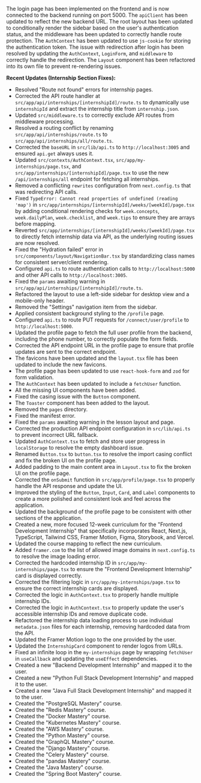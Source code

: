 The login page has been implemented on the frontend and is now connected to the backend running on port 5000. The `apiClient` has been updated to reflect the new backend URL. The root layout has been updated to conditionally render the sidebar based on the user's authentication status, and the middleware has been updated to correctly handle route protection. The `AuthContext` has been updated to use `js-cookie` for storing the authentication token. The issue with redirection after login has been resolved by updating the `AuthContext`, `LoginForm`, and `middleware` to correctly handle the redirection. The `Layout` component has been refactored into its own file to prevent re-rendering issues.

**Recent Updates (Internship Section Fixes):**

- Resolved "Route not found" errors for internship pages.
- Corrected the API route handler at `src/app/api/internships/[internshipId]/route.ts` to dynamically use `internshipId` and extract the internship title from `internship.json`.
- Updated `src/middleware.ts` to correctly exclude API routes from middleware processing.
- Resolved a routing conflict by renaming `src/app/api/internships/route.ts` to `src/app/api/internships/all/route.ts`.
- Corrected the `baseURL` in `src/lib/api.ts` to `http://localhost:3005` and ensured `api.get` always uses it.
- Updated `src/contexts/AuthContext.tsx`, `src/app/my-internships/page.tsx`, and `src/app/internships/[internshipId]/page.tsx` to use the new `/api/internships/all` endpoint for fetching all internships.
- Removed a conflicting `rewrites` configuration from `next.config.ts` that was redirecting API calls.
- Fixed `TypeError: Cannot read properties of undefined (reading 'map')` in `src/app/internships/[internshipId]/weeks/[weekId]/page.tsx` by adding conditional rendering checks for `week.concepts`, `week.dailyPlan`, `week.checklist`, and `week.tips` to ensure they are arrays before mapping.
- Reverted `src/app/internships/[internshipId]/weeks/[weekId]/page.tsx` to directly fetch internship data via API, as the underlying routing issues are now resolved.
- Fixed the "Hydration failed" error in `src/components/layout/NavigationBar.tsx` by standardizing class names for consistent server/client rendering.
- Configured `api.ts` to route authentication calls to `http://localhost:5000` and other API calls to `http://localhost:3005`.
- Fixed the `params` awaiting warning in `src/app/api/internships/[internshipId]/route.ts`.
- Refactored the layout to use a left-side sidebar for desktop view and a mobile-only header.
- Removed the "Settings" navigation item from the sidebar.
- Applied consistent background styling to the `/profile` page.
- Configured `api.ts` to route PUT requests for `/connect/user/profile` to `http://localhost:5000`.
- Updated the profile page to fetch the full user profile from the backend, including the phone number, to correctly populate the form fields.
- Corrected the API endpoint URL in the profile page to ensure that profile updates are sent to the correct endpoint.
- The favicons have been updated and the `layout.tsx` file has been updated to include the new favicons.
- The profile page has been updated to use `react-hook-form` and `zod` for form validation.
- The `AuthContext` has been updated to include a `fetchUser` function.
- All the missing UI components have been added.
- Fixed the casing issue with the `Button` component.
- The `Toaster` component has been added to the layout.
- Removed the `pages` directory.
- Fixed the manifest error.
- Fixed the `params` awaiting warning in the lesson layout and page.
- Corrected the production API endpoint configuration in `src/lib/api.ts` to prevent incorrect URL fallback.
- Updated `AuthContext.tsx` to fetch and store user progress in `localStorage` to resolve the empty dashboard issue.
- Renamed `Button.tsx` to `button.tsx` to resolve the import casing conflict and fix the broken UI on the profile page.
- Added padding to the main content area in `Layout.tsx` to fix the broken UI on the profile page.
- Corrected the `onSubmit` function in `src/app/profile/page.tsx` to properly handle the API response and update the UI.
- Improved the styling of the `Button`, `Input`, `Card`, and `Label` components to create a more polished and consistent look and feel across the application.
- Updated the background of the profile page to be consistent with other sections of the application.
- Created a new, more focused 12-week curriculum for the "Frontend Development Internship" that specifically incorporates React, Next.js, TypeScript, Tailwind CSS, Framer Motion, Figma, Storybook, and Vercel.
- Updated the course mapping to reflect the new curriculum.
- Added `framer.com` to the list of allowed image domains in `next.config.ts` to resolve the image loading error.
- Corrected the hardcoded internship ID in `src/app/my-internships/page.tsx` to ensure the "Frontend Development Internship" card is displayed correctly.
- Corrected the filtering logic in `src/app/my-internships/page.tsx` to ensure the correct internship cards are displayed.
- Corrected the logic in `AuthContext.tsx` to properly handle multiple internship IDs.
- Corrected the logic in `AuthContext.tsx` to properly update the user's accessible internship IDs and remove duplicate code.
- Refactored the internship data loading process to use individual `metadata.json` files for each internship, removing hardcoded data from the API.
- Updated the Framer Motion logo to the one provided by the user.
- Updated the `InternshipCard` component to render logos from URLs.
- Fixed an infinite loop in the `my-internships` page by wrapping `fetchUser` in `useCallback` and updating the `useEffect` dependencies.
- Created a new "Backend Development Internship" and mapped it to the user.
- Created a new "Python Full Stack Development Internship" and mapped it to the user.
- Created a new "Java Full Stack Development Internship" and mapped it to the user.
- Created the "PostgreSQL Mastery" course.
- Created the "Redis Mastery" course.
- Created the "Docker Mastery" course.
- Created the "Kubernetes Mastery" course.
- Created the "AWS Mastery" course.
- Created the "Python Mastery" course.
- Created the "GraphQL Mastery" course.
- Created the "Django Mastery" course.
- Created the "Celery Mastery" course.
- Created the "pandas Mastery" course.
- Created the "Java Mastery" course.
- Created the "Spring Boot Mastery" course.
